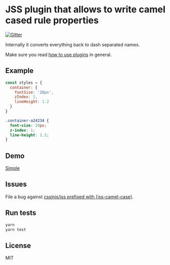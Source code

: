 # JSS plugin that allows to write camel cased rule properties

[![Gitter](https://badges.gitter.im/JoinChat.svg)](https://gitter.im/cssinjs/lobby)

Internally it converts everything back to dash separated names.

Make sure you read [how to use
plugins](https://github.com/cssinjs/jss/blob/master/docs/setup.md#setup-with-plugins)
in general.

## Example

```javascript
const styles = {
  container: {
    fontSize: '20px',
    zIndex: 1,
    lineHeight: 1.2
  }
}
```

```css
.container-a24234 {
  font-size: 20px;
  z-index: 1;
  line-height: 1.2;
}
```

## Demo

[Simple](http://cssinjs.github.io/examples/plugins/jss-camel-case/simple/index.html)

## Issues

File a bug against [cssinjs/jss prefixed with \[jss-camel-case\]](https://github.com/cssinjs/jss/issues/new?title=[jss-camel-case]%20).

## Run tests

```bash
yarn
yarn test
```

## License

MIT
